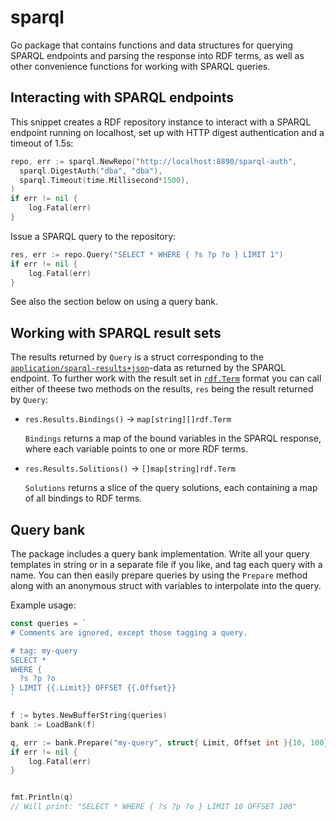 # sparql

Go package that contains functions and data structures for querying SPARQL endpoints and parsing the response into RDF terms, as well as other convenience functions for working with SPARQL queries.

## Interacting with SPARQL endpoints



This snippet creates a RDF repository instance to interact with a SPARQL endpoint running on localhost, set up with HTTP digest authentication and a timeout of 1.5s:

```go
repo, err := sparql.NewRepo("http://localhost:8890/sparql-auth",
  sparql.DigestAuth("dba", "dba"),
  sparql.Timeout(time.Millisecond*1500),
)
if err != nil {
	log.Fatal(err)
}
```

Issue a SPARQL query to the repository:
```go
res, err := repo.Query("SELECT * WHERE { ?s ?p ?o } LIMIT 1")
if err != nil {
	log.Fatal(err)
}
```

See also the section below on using a query bank.

## Working with SPARQL result sets

The results returned by `Query` is a struct corresponding to the [`application/sparql-results+json`](http://www.w3.org/TR/rdf-sparql-json-res/)-data as returned by the SPARQL endpoint. To further work with the result set in [`rdf.Term`](https://github.com/knakk/rdf) format you can call either of theese two methods on the results, `res` being the result returned by `Query`:

- `res.Results.Bindings()` -> `map[string][]rdf.Term`

  `Bindings` returns a map of the bound variables in the SPARQL response, where each variable points to one or more RDF terms.

- `res.Results.Solitions()`  -> `[]map[string]rdf.Term`

  `Solutions` returns a slice of the query solutions, each containing a map of all bindings to RDF terms.

## Query bank

The package includes a query bank implementation. Write all your query templates in string or in a separate file if you like, and tag each query with a name. You can then easily prepare queries by using the `Prepare` method along with an anonymous struct with variables to interpolate into the query.

Example usage:

```go
const queries = `
# Comments are ignored, except those tagging a query.

# tag: my-query
SELECT *
WHERE {
  ?s ?p ?o
} LIMIT {{.Limit}} OFFSET {{.Offset}}
`

f := bytes.NewBufferString(queries)
bank := LoadBank(f)

q, err := bank.Prepare("my-query", struct{ Limit, Offset int }{10, 100})
if err != nil {
	log.Fatal(err)
}


fmt.Println(q)
// Will print: "SELECT * WHERE { ?s ?p ?o } LIMIT 10 OFFSET 100"

```


